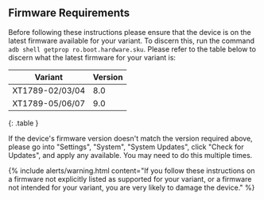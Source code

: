 ## Firmware Requirements

Before following these instructions please ensure that the device is on the latest firmware available for your variant. To discern this, run the command `adb shell getprop ro.boot.hardware.sku`. Please refer to the table below to discern what the latest firmware for your variant is:

| Variant | Version |
|---------|---------|
| XT1789-02/03/04 | 8.0 |
| XT1789-05/06/07 | 9.0 |
{: .table }

If the device's firmware version doesn't match the version required above, please go into "Settings", "System", "System Updates", click "Check for Updates", and apply any available. You may need to do this multiple times.

{% include alerts/warning.html content="If you follow these instructions on a firmware not explicitly listed as supported for your variant, or a firmware not intended for your variant, you are very likely to damage the device." %}
